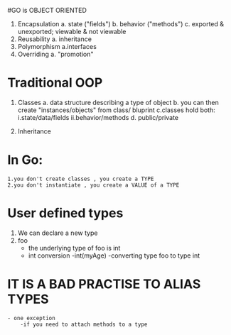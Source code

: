 #GO is OBJECT ORIENTED
1. Encapsulation
    a. state ("fields")
    b. behavior ("methods")
    c. exported & unexported; viewable & not viewable
2.  Reusability
    a. inheritance
3. Polymorphism
    a.interfaces
4. Overriding
    a. "promotion"


# Traditional OOP
1. Classes
    a. data structure describing a type of object
    b. you can then create "instances/objects" from        class/  bluprint
    c.classes hold both:
        i.state/data/fields
        ii.behavior/methods
    d. public/private

2. Inheritance

# In Go:
    1.you don't create classes , you create a TYPE
    2.you don't instantiate , you create a VALUE of a TYPE
# User defined types
   1. We can declare a new type
   2. foo
       - the underlying type of foo is int
       - int conversion
            -int(myAge)
            -converting type foo to type int

# IT IS A BAD PRACTISE TO ALIAS TYPES
    - one exception
        -if you need to attach methods to a type
            